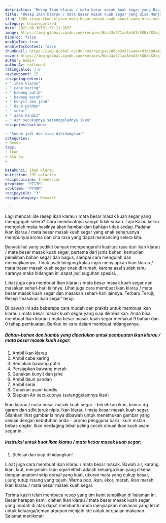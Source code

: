 ```yaml
---
description: "Resep Ikan klarau / mata besar masak kuah segar yang Bisa Manjain Lidah , Bikin Ngiler"
title: "Resep Ikan klarau / mata besar masak kuah segar yang Bisa Manjain Lidah , Bikin Ngiler"
slug: 1260-resep-ikan-klarau-mata-besar-masak-kuah-segar-yang-bisa-manjain-lidah-bikin-ngiler
category: Uncategorized
date: 2022-06-30T01:37:11.987Z
image: https://img-global.cpcdn.com/recipes/6bc43a971aa8e4d3/680x482cq70/ikan-klarau-mata-besar-masak-kuah-segar-foto-resep-utama.jpg
hideToc: false
enableToc: true
enableTocContent: false
thumbnail: https://img-global.cpcdn.com/recipes/6bc43a971aa8e4d3/680x482cq70/ikan-klarau-mata-besar-masak-kuah-segar-foto-resep-utama.jpg
cover: https://img-global.cpcdn.com/recipes/6bc43a971aa8e4d3/680x482cq70/ikan-klarau-mata-besar-masak-kuah-segar-foto-resep-utama.jpg
author: Admin
authorAv: notfound
ratingvalue: 3.6
reviewcount: 15
recipeingredient:
- " ikan klarau"
- " cabe kering"
- " bawang putih"
- " bawang merah"
- " kunyit dan jahe"
- " daun pandan"
- " serai"
- " asam kandis"
- " Air secukupnya setenggelamnya ikan"
recipeinstructions:

- "Sudah jadi dan siap dihidangkan!"
categories:
- Resep
tags:
- ikan
- klarau
- 

katakunci: ikan klarau  
nutrition: 197 calories
recipecuisine: Indonesian
preptime: "PT17M"
cooktime: "PT40M"
recipeyield: "3"
recipecategory: Dessert

---
```



Lagi mencari ide resep ikan klarau / mata besar masak kuah segar yang menggugah selera? Cara membuatnya sangat tidak susah. Tapi Kalau keliru mengolah maka hasilnya akan hambar dan bahkan tidak sedap. Padahal ikan klarau / mata besar masak kuah segar yang enak seharusnya mempunyai aroma dan cita rasa yang dapat memancing selera kita.


Banyak hal yang sedikit banyak mempengaruhi kualitas rasa dari ikan klarau / mata besar masak kuah segar, pertama dari jenis bahan, kemudian pemilihan bahan segar dan bagus, sampai cara mengolah dan menyajikannya. Tidak usah bingung kalau ingin menyiapkan ikan klarau / mata besar masak kuah segar enak di rumah, karena asal sudah tahu caranya maka hidangan ini dapat jadi suguhan spesial.

Lihat juga cara membuat Ikan klarau / mata besar masak kuah segar dan masakan sehari-hari lainnya. Lihat juga cara membuat Ikan klarau / mata besar masak kuah segar dan masakan sehari-hari lainnya. Terbaru Teruji; Resep &#39;masakan ikan segar&#39; teruji.


Di bawah ini ada beberapa cara mudah dan praktis untuk membuat ikan klarau / mata besar masak kuah segar yang siap dikreasikan. Anda bisa membuat Ikan klarau / mata besar masak kuah segar memakai 9 bahan dan 0 tahap pembuatan. Berikut ini cara dalam membuat hidangannya.

<!--inarticleads1-->

##### Bahan-bahan dan bumbu yang diperlukan untuk pembuatan Ikan klarau / mata besar masak kuah segar:

1. Ambil  ikan klarau
1. Ambil  cabe kering
1. Sediakan  bawang putih
1. Persiapkan  bawang merah
1. Gunakan  kunyit dan jahe
1. Ambil  daun pandan
1. Ambil  serai
1. Gunakan  asam kandis
1. Siapkan  Air secukupnya (setenggelamnya ikan)


Ikan klarau / mata besar masak kuah segar. · bersihkan ikan, lumuri dg garam dan sdkt jeruk nipis. Ikan klarau / mata besar masak kuah segar. Silahkan lihat gambar lainnya dibawah untuk menemukan gambar yang sesuai dengan kebutuhan anda. ∙ promo pengguna baru ∙ kurir instan ∙ bebas ongkir. Ikan berdaging tebal paling cocok dibuat ikan kuah asam segar ini. 

<!--inarticleads2-->

##### Instruksi untuk buat Ikan klarau / mata besar masak kuah segar:


1. Selesai dan siap dihidangkan!

Lihat juga cara membuat ikan klarau / mata besar masak. Bawah air, karang, ikan, laut, menyelam. Ikan squirrelfish adalah keluarga ikan yang dikenal dengan anatomi sirip dorsal yang kuat, ukuran mata yang cukup besar, ujung tutup insang yang tajam. Warna pop, ikan, ekor, merah, ikan merah. Ikan klarau / mata besar masak kuah segar. 

Terima kasih telah membaca resep yang tim kami tampilkan di halaman ini. Besar harapan kami, olahan Ikan klarau / mata besar masak kuah segar yang mudah di atas dapat membantu anda menyiapkan makanan yang lezat untuk keluarga/teman ataupun menjadi ide untuk berjualan makanan. Selamat menikmati
